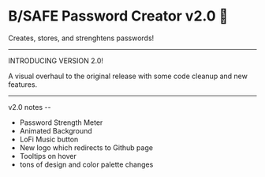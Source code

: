 # B/SAFE Password Creator v2.0 🔐

Creates, stores, and strenghtens passwords!
 
********************** 
INTRODUCING VERSION 2.0!

A visual overhaul to the original release with some code cleanup and new features. 
**********************
v2.0 notes -- 
* Password Strength Meter
* Animated Background
* LoFi Music button
* New logo which redirects to Github page
* Tooltips on hover
* tons of design and color palette changes

